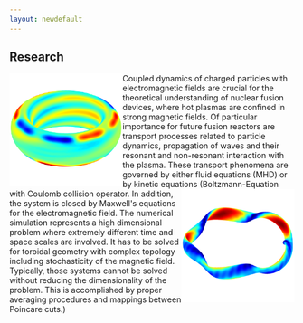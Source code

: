 ```yaml
---
layout: newdefault
---
```


## Research

<img align="left" width="200" height="200" margin-right:20px src="/assets/Bilder/aug30835_rmp_homepage.png">
Coupled dynamics of charged particles with electromagnetic fields are crucial for the theoretical understanding of nuclear fusion devices, where hot plasmas are confined in strong magnetic fields. Of particular importance for future fusion reactors are transport processes related to particle dynamics, propagation of waves and their resonant and non-resonant interaction with the plasma. These transport phenomena are governed by either fluid equations (MHD) or by kinetic equations (Boltzmann-Equation with Coulomb collision operator.

  <!---![Let's include a picture](/assets/Bilder/aug30835_rmp_homepage.png "Test"){:style="display:block; margin-left:auto; margin-right:auto"}--->
  
<img align="right" width="200" height="200" src="/assets/Bilder/w7x_homepage.png">
In addition, the system is closed by Maxwell's equations for the electromagnetic field. The numerical simulation represents a high dimensional problem where extremely different time and space scales are involved. It has to be solved for toroidal geometry with complex topology including stochasticity of the magnetic field. Typically, those systems cannot be solved without reducing the dimensionality of the problem. This is accomplished by proper averaging procedures and mappings between Poincare cuts.)
<!---![Testimage<](/assets/Bilder/w7x_homepage.png)--->

